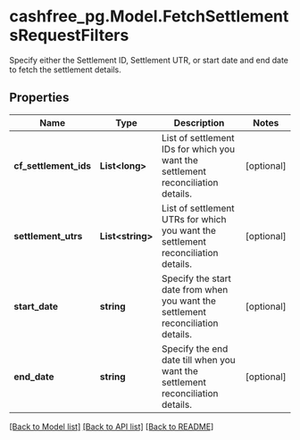 # cashfree_pg.Model.FetchSettlementsRequestFilters
Specify either the Settlement ID, Settlement UTR, or start date and end date to fetch the settlement details.

## Properties

Name | Type | Description | Notes
------------ | ------------- | ------------- | -------------
**cf_settlement_ids** | **List&lt;long&gt;** | List of settlement IDs for which you want the settlement reconciliation details. | [optional] 
**settlement_utrs** | **List&lt;string&gt;** | List of settlement UTRs for which you want the settlement reconciliation details. | [optional] 
**start_date** | **string** | Specify the start date from when you want the settlement reconciliation details. | [optional] 
**end_date** | **string** | Specify the end date till when you want the settlement reconciliation details. | [optional] 

[[Back to Model list]](../README.md#documentation-for-models) [[Back to API list]](../README.md#documentation-for-api-endpoints) [[Back to README]](../README.md)

